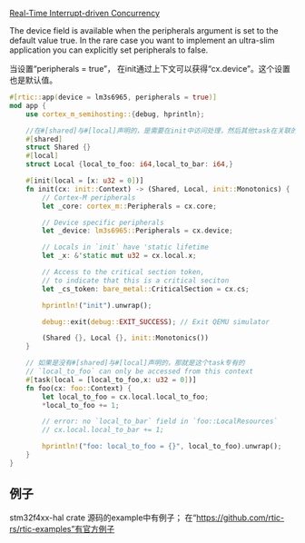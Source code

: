 
[Real-Time Interrupt-driven Concurrency](https://rtic.rs/1/book/en/)

The device field is available when the peripherals argument is set to the default value true. In the rare case you want to implement an ultra-slim application you can explicitly set peripherals to false.

当设置“peripherals = true”， 在init通过上下文可以获得“cx.device”。这个设置也是默认值。
```rust
#[rtic::app(device = lm3s6965, peripherals = true)]
mod app {
    use cortex_m_semihosting::{debug, hprintln};

    //在#[shared]与#[local]声明的，是需要在init中访问处理，然后其他task在关联的
    #[shared]
    struct Shared {}
    #[local]
    struct Local {local_to_foo: i64,local_to_bar: i64,}

    #[init(local = [x: u32 = 0])]
    fn init(cx: init::Context) -> (Shared, Local, init::Monotonics) {
        // Cortex-M peripherals
        let _core: cortex_m::Peripherals = cx.core;

        // Device specific peripherals
        let _device: lm3s6965::Peripherals = cx.device;

        // Locals in `init` have 'static lifetime
        let _x: &'static mut u32 = cx.local.x;

        // Access to the critical section token,
        // to indicate that this is a critical seciton
        let _cs_token: bare_metal::CriticalSection = cx.cs;

        hprintln!("init").unwrap();

        debug::exit(debug::EXIT_SUCCESS); // Exit QEMU simulator

        (Shared {}, Local {}, init::Monotonics())
    }

    // 如果是没有#[shared]与#[local]声明的，那就是这个task专有的
    // `local_to_foo` can only be accessed from this context
    #[task(local = [local_to_foo,x: u32 = 0])]
    fn foo(cx: foo::Context) {
        let local_to_foo = cx.local.local_to_foo;
        *local_to_foo += 1;

        // error: no `local_to_bar` field in `foo::LocalResources`
        // cx.local.local_to_bar += 1;

        hprintln!("foo: local_to_foo = {}", local_to_foo).unwrap();
    }    
}
```

## 例子

stm32f4xx-hal crate 源码的example中有例子； 在“https://github.com/rtic-rs/rtic-examples”有官方例子